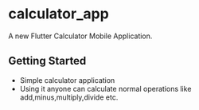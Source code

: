 # calculator_app

A new Flutter Calculator Mobile Application.

## Getting Started

- Simple calculator application
- Using it anyone can calculate normal operations like add,minus,multiply,divide etc.

